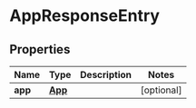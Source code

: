 # AppResponseEntry

## Properties

| Name    | Type              | Description | Notes      |
| ------- | ----------------- | ----------- | ---------- |
| **app** | [**App**](App.md) |             | [optional] |
